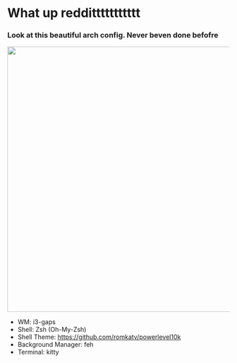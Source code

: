 # What up reddittttttttttt
### Look at this beautiful arch config. Never beven done befofre
<img src="https://github.com/heyitsalicia/i3-Config/blob/main/preview/AAHH.png" width="600"><br>
- WM: i3-gaps
- Shell: Zsh (Oh-My-Zsh)
- Shell Theme: https://github.com/romkatv/powerlevel10k
- Background Manager: feh
- Terminal: kitty
